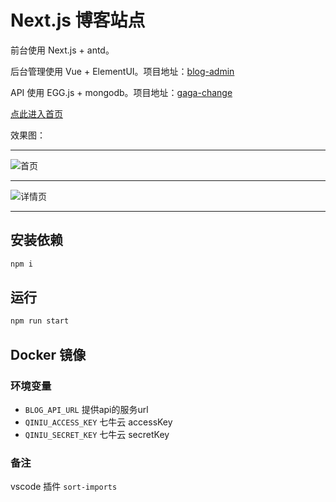 # Next.js 博客站点

前台使用 Next.js + antd。

后台管理使用 Vue + ElementUI。项目地址：[blog-admin](https://github.com/gaga-change/blog-admin)

API 使用 EGG.js + mongodb。项目地址：[gaga-change](https://github.com/gaga-change/gaga-change)

[点此进入首页](https://www.yanjd.top)

效果图：

* * *
![首页](https://cdn.yanjd.top/blog/github/img/blog-home.png?imageView2/0/format/jpg/q/80|imageslim)

* * *
![详情页](https://cdn.yanjd.top/blog/github/img/blog-detail.png?imageView2/0/format/jpg/q/80|imageslim)

* * *

## 安装依赖

```bash
npm i
```

## 运行

```bash
npm run start
```

## Docker 镜像

### 环境变量

* `BLOG_API_URL` 提供api的服务url
* `QINIU_ACCESS_KEY` 七牛云 accessKey
* `QINIU_SECRET_KEY` 七牛云 secretKey


### 备注

vscode 插件 `sort-imports`
